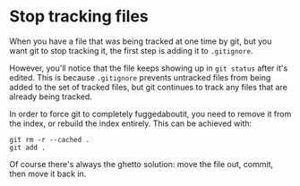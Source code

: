 # Stop tracking files

When you have a file that was being tracked at one time by git, but you want
git to stop tracking it, the first step is adding it to `.gitignore`.

However, you'll notice that the file keeps showing up in `git status` after
it's edited. This is because `.gitignore` prevents untracked files from
being added to the set of tracked files, but git continues to track any
files that are already being tracked.

In order to force git to completely fuggedaboutit, you need to remove it from
the index, or rebuild the index entirely. This can be achieved with:

    git rm -r --cached .
    git add .

Of course there's always the ghetto solution: move the file out, commit, then
move it back in.